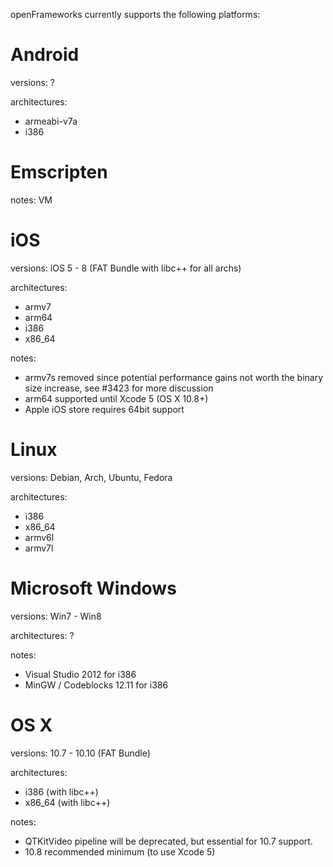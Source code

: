 openFrameworks currently supports the following platforms:

# Android #

versions: ?

architectures:
  * armeabi-v7a
  * i386


# Emscripten #

notes: VM


# iOS #

versions: iOS 5 - 8 (FAT Bundle with libc++ for all archs)

architectures:
  * armv7
  * arm64
  * i386
  * x86_64

notes:
  * armv7s removed since potential performance gains not worth the binary size increase, see #3423 for more discussion
  * arm64 supported until Xcode 5 (OS X 10.8+)
  * Apple iOS store requires 64bit support


# Linux #

versions: Debian, Arch, Ubuntu, Fedora

architectures:
  * i386
  * x86_64
  * armv6l
  * armv7l
	
# Microsoft Windows #

versions: Win7 - Win8

architectures: ?

notes:
  * Visual Studio 2012 for i386
  * MinGW / Codeblocks 12.11 for i386


# OS X #

versions: 10.7 - 10.10 (FAT Bundle)

architectures:
  * i386 (with libc++)
  * x86_64 (with libc++)

notes:
  * QTKitVideo pipeline will be deprecated, but essential for 10.7 support.
  * 10.8 recommended minimum (to use Xcode 5)
